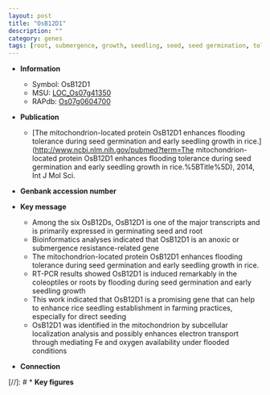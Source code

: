 ```yaml
---
layout: post
title: "OsB12D1"
description: ""
category: genes
tags: [root, submergence, growth, seedling, seed, seed germination, tolerance, Fe, seedling growth]
---
```


* **Information**  
    + Symbol: OsB12D1  
    + MSU: [LOC_Os07g41350](http://rice.uga.edu/cgi-bin/ORF_infopage.cgi?orf=LOC_Os07g41350)  
    + RAPdb: [Os07g0604700](https://rapdb.dna.affrc.go.jp/locus/?name=Os07g0604700)  

* **Publication**  
    + [The mitochondrion-located protein OsB12D1 enhances flooding tolerance during seed germination and early seedling growth in rice.](http://www.ncbi.nlm.nih.gov/pubmed?term=The mitochondrion-located protein OsB12D1 enhances flooding tolerance during seed germination and early seedling growth in rice.%5BTitle%5D), 2014, Int J Mol Sci.

* **Genbank accession number**  

* **Key message**  
    + Among the six OsB12Ds, OsB12D1 is one of the major transcripts and is primarily expressed in germinating seed and root
    + Bioinformatics analyses indicated that OsB12D1 is an anoxic or submergence resistance-related gene
    + The mitochondrion-located protein OsB12D1 enhances flooding tolerance during seed germination and early seedling growth in rice.
    + RT-PCR results showed OsB12D1 is induced remarkably in the coleoptiles or roots by flooding during seed germination and early seedling growth
    + This work indicated that OsB12D1 is a promising gene that can help to enhance rice seedling establishment in farming practices, especially for direct seeding
    + OsB12D1 was identified in the mitochondrion by subcellular localization analysis and possibly enhances electron transport through mediating Fe and oxygen availability under flooded conditions

* **Connection**  

[//]: # * **Key figures**  


